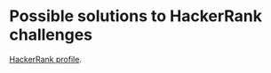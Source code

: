 # Possible solutions to HackerRank challenges

[HackerRank profile](https://www.hackerrank.com/joaommpalmeiro).
